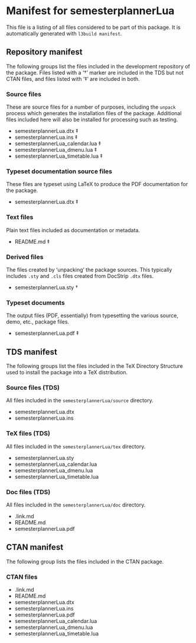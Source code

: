# Manifest for semesterplannerLua

This file is a listing of all files considered to be part of this package.
It is automatically generated with `l3build manifest`.


## Repository manifest

The following groups list the files included in the development repository of the package.
Files listed with a ‘†’ marker are included in the TDS but not CTAN files, and files listed
with ‘‡’ are included in both.

### Source files

These are source files for a number of purposes, including the `unpack` process which
generates the installation files of the package. Additional files included here will also
be installed for processing such as testing.

* semesterplannerLua.dtx ‡
* semesterplannerLua.ins ‡
* semesterplannerLua_calendar.lua ‡
* semesterplannerLua_dmenu.lua ‡
* semesterplannerLua_timetable.lua ‡

### Typeset documentation source files

These files are typeset using LaTeX to produce the PDF documentation for the package.

* semesterplannerLua.dtx ‡

### Text files

Plain text files included as documentation or metadata.

* README.md ‡

### Derived files

The files created by ‘unpacking’ the package sources. This typically includes
`.sty` and `.cls` files created from DocStrip `.dtx` files.

* semesterplannerLua.sty †

### Typeset documents

The output files (PDF, essentially) from typesetting the various source, demo,
etc., package files.

* semesterplannerLua.pdf ‡


## TDS manifest

The following groups list the files included in the TeX Directory Structure used to install
the package into a TeX distribution.

### Source files (TDS)

All files included in the `semesterplannerLua/source` directory.

* semesterplannerLua.dtx 
* semesterplannerLua.ins 

### TeX files (TDS)

All files included in the `semesterplannerLua/tex` directory.

* semesterplannerLua.sty 
* semesterplannerLua_calendar.lua 
* semesterplannerLua_dmenu.lua 
* semesterplannerLua_timetable.lua 

### Doc files (TDS)

All files included in the `semesterplannerLua/doc` directory.

* .link.md 
* README.md 
* semesterplannerLua.pdf 


## CTAN manifest

The following group lists the files included in the CTAN package.

### CTAN files

* .link.md 
* README.md 
* semesterplannerLua.dtx 
* semesterplannerLua.ins 
* semesterplannerLua.pdf 
* semesterplannerLua_calendar.lua 
* semesterplannerLua_dmenu.lua 
* semesterplannerLua_timetable.lua 
